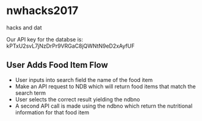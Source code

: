 # nwhacks2017
hacks and dat

Our API key for the databse is: kPTxU2svL7jNzDrPr9VRGaC8jQWNtN9eD2xAyfUF

## User Adds Food Item Flow

- User inputs into search field the name of the food item
- Make an API request to NDB which will return food items that match the search term
- User selects the correct result yielding the ndbno
- A second API call is made using the ndbno which return the nutritional information for that food item

